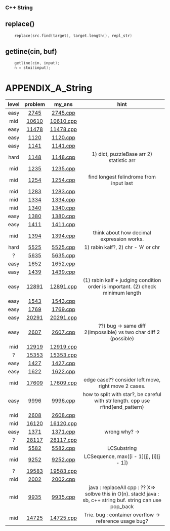 ### C++ String
## replace()
```c++
	replace(src.find(target), target.length(), repl_str)
```
## getline(cin, buf)
```c++
	getline(cin, input);
	n = stoi(input);
```
# APPENDIX_A_String
| level | problem | my_ans | hint |
| :--: | :--: | :--: | :--: |
| easy | [2745](https://www.acmicpc.net/problem/2745) | [2745.cpp](./2745/2745.cpp) |  |
| mid | [10610](https://www.acmicpc.net/problem/10610) | [10610.cpp](./10610/10610.cpp) |  |
| easy | [11478](https://www.acmicpc.net/problem/11478) | [11478.cpp](./11478/11478.cpp) |  |
| easy | [1120](https://www.acmicpc.net/problem/1120) | [1120.cpp](./1120/1120.cpp) |  |
| easy | [1141](https://www.acmicpc.net/problem/1141) | [1141.cpp](./1141/1141.cpp) |  |
| hard | [1148](https://www.acmicpc.net/problem/1148) | [1148.cpp](./1148/1148.cpp) | 1) dict, puzzleBase arr 2) statistic arr |
| mid | [1235](https://www.acmicpc.net/problem/1235) | [1235.cpp](./1235/1235.cpp) |  |
| mid | [1254](https://www.acmicpc.net/problem/1254) | [1254.cpp](./1254/1254.cpp) | find longest felindrome from input last |
| mid | [1283](https://www.acmicpc.net/problem/1283) | [1283.cpp](./1283/1283.cpp) |  |
| mid | [1334](https://www.acmicpc.net/problem/1334) | [1334.cpp](./1334/1334.cpp) |  |
| mid | [1340](https://www.acmicpc.net/problem/1340) | [1340.cpp](./1340/1340.cpp) |  |
| easy | [1380](https://www.acmicpc.net/problem/1380) | [1380.cpp](./1380/1380.cpp) |  |
| easy | [1411](https://www.acmicpc.net/problem/1411) | [1411.cpp](./1411/1411.cpp) |  |
| mid | [1394](https://www.acmicpc.net/problem/1394) | [1394.cpp](./1394/1394.cpp) | think about how decimal expression works. |
| hard | [5525](https://www.acmicpc.net/problem/5525) | [5525.cpp](./5525/5525.cpp) | 1) rabin kalf?, 2) chr - 'A' or chr |
| ? | [5635](https://www.acmicpc.net/problem/5635) | [5635.cpp](./5635/5635.cpp) |  |
| easy | [1652](https://www.acmicpc.net/problem/1652) | [1652.cpp](./1652/1652.cpp) |  |
| easy | [1439](https://www.acmicpc.net/problem/1439) | [1439.cpp](./1439/1439.cpp) |  |
| easy | [12891](https://www.acmicpc.net/problem/12891) | [12891.cpp](./12891/12891.cpp) | (1) rabin kalf + judging condition order is important. (2) check minimum length |
| easy | [1543](https://www.acmicpc.net/problem/1543) | [1543.cpp](./1543/1543.cpp) |  |
| easy | [1769](https://www.acmicpc.net/problem/1769) | [1769.cpp](./1769/1769.cpp) |  |
| easy | [20291](https://www.acmicpc.net/problem/20291) | [20291.cpp](./20291/20291.cpp) |  |
| easy | [2607](https://www.acmicpc.net/problem/2607) | [2607.cpp](./2607/2607.cpp) | ??) bug -> same diff 2(impossible) vs two char diff 2 (possible) |
| mid | [12919](https://www.acmicpc.net/problem/12919) | [12919.cpp](./12919/12919.cpp) |  |
| ? | [15353](https://www.acmicpc.net/problem/15353) | [15353.cpp](./15353/15353.cpp) |  |
| easy | [1427](https://www.acmicpc.net/problem/1427) | [1427.cpp](./1427/1427.cpp) |  |
| easy | [1622](https://www.acmicpc.net/problem/1622) | [1622.cpp](./1622/1622.cpp) |  |
| mid | [17609](https://www.acmicpc.net/problem/17609) | [17609.cpp](./17609/17609.cpp) | edge case?? consider left move, right move 2 cases. |
| easy | [9996](https://www.acmicpc.net/problem/9996) | [9996.cpp](./9996/9996.cpp) | how to split with star?, be careful with str length. cpp use rfind(end_pattern) |
| mid | [2608](https://www.acmicpc.net/problem/2608) | [2608.cpp](./2608/2608.cpp) |  |
| mid | [16120](https://www.acmicpc.net/problem/16120) | [16120.cpp](./16120/16120.cpp) |  |
| easy | [1371](https://www.acmicpc.net/problem/1371) | [1371.cpp](./1371/1371.cpp) | wrong why? ->  |
| ? | [28117](https://www.acmicpc.net/problem/28117) | [28117.cpp](./28117/28117.cpp) |  |
| mid | [5582](https://www.acmicpc.net/problem/5582) | [5582.cpp](./5582/5582.cpp) | LCSubstring  |
| mid | [9252](https://www.acmicpc.net/problem/9252) | [9252.cpp](./9252/9252.cpp) | LCSequence, max([i - 1][j], [i][j - 1]) |
| ? | [19583](https://www.acmicpc.net/problem/19583) | [19583.cpp](./19583/19583.cpp) |  |
| mid | [2002](https://www.acmicpc.net/problem/2002) | [2002.cpp](./2002/2002.cpp) |  |
| mid | [9935](https://www.acmicpc.net/problem/9935) | [9935.cpp](./9935/9935.cpp) | java : replaceAll cpp : ?? X=> solbve this in O(n). stack! java : sb, c++ string buf. string can use pop_back |
| mid | [14725](https://www.acmicpc.net/problem/14725) | [14725.cpp](./14725/14725.cpp) | Trie. bug : container overflow -> reference usage bug? |
